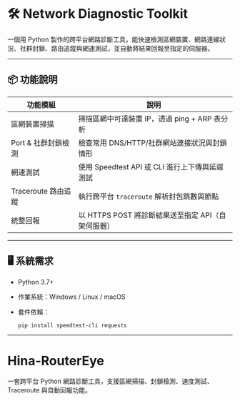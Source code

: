 # 🛠️ Network Diagnostic Toolkit

一個用 Python 製作的跨平台網路診斷工具，能快速檢測區網裝置、網路連線狀況、社群封鎖、路由追蹤與網速測試，並自動將結果回報至指定的伺服器。

---

## 📦 功能說明

| 功能模組             | 說明 |
|----------------------|------|
| 區網裝置掃描         | 掃描區網中可達裝置 IP，透過 ping + ARP 表分析 |
| Port & 社群封鎖檢測 | 檢查常用 DNS/HTTP/社群網站連接狀況與封鎖情形 |
| 網速測試             | 使用 Speedtest API 或 CLI 進行上下傳與延遲測試 |
| Traceroute 路由追蹤  | 執行跨平台 `traceroute` 解析封包跳數與節點 |
| 統整回報             | 以 HTTPS POST 將診斷結果送至指定 API（自架伺服器） |

---

## 🖥️ 系統需求

- Python 3.7+
- 作業系統：Windows / Linux / macOS
- 套件依賴：

  ```bash
  pip install speedtest-cli requests
  
---

# Hina-RouterEye
一套跨平台 Python 網路診斷工具，支援區網掃描、封鎖檢測、速度測試、Traceroute 與自動回報功能。

